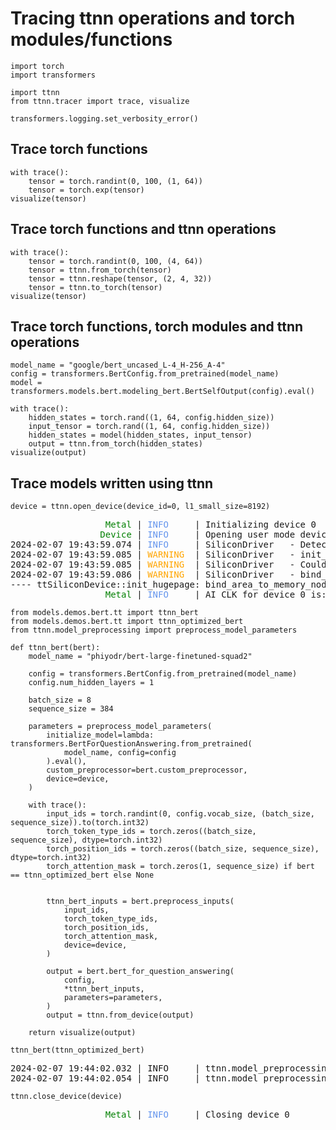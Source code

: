 # Tracing ttnn operations and torch modules/functions

```ipython3
import torch
import transformers

import ttnn
from ttnn.tracer import trace, visualize
```

```ipython3
transformers.logging.set_verbosity_error()
```

## Trace torch functions

```ipython3
with trace():
    tensor = torch.randint(0, 100, (1, 64))
    tensor = torch.exp(tensor)
visualize(tensor)
```

## Trace torch functions and ttnn operations

```ipython3
with trace():
    tensor = torch.randint(0, 100, (4, 64))
    tensor = ttnn.from_torch(tensor)
    tensor = ttnn.reshape(tensor, (2, 4, 32))
    tensor = ttnn.to_torch(tensor)
visualize(tensor)
```

## Trace torch functions, torch modules and ttnn operations

```ipython3
model_name = "google/bert_uncased_L-4_H-256_A-4"
config = transformers.BertConfig.from_pretrained(model_name)
model = transformers.models.bert.modeling_bert.BertSelfOutput(config).eval()

with trace():
    hidden_states = torch.rand((1, 64, config.hidden_size))
    input_tensor = torch.rand((1, 64, config.hidden_size))
    hidden_states = model(hidden_states, input_tensor)
    output = ttnn.from_torch(hidden_states)
visualize(output)
```

## Trace models written using ttnn

```ipython3
device = ttnn.open_device(device_id=0, l1_small_size=8192)
```

<pre>
<span style="color: rgb(0,128,0)">                  Metal</span> | <span class="ansi-bold" style="color: rgb(100,149,237)">INFO    </span> | Initializing device 0
<span style="color: rgb(0,128,0)">                 Device</span> | <span class="ansi-bold" style="color: rgb(100,149,237)">INFO    </span> | Opening user mode device driver
<span class="ansi-green-fg">2024-02-07 19:43:59.074</span> | <span class="ansi-bold" style="color: rgb(100,149,237)">INFO    </span> | <span class="ansi-cyan-fg">SiliconDriver  </span> - Detected 1 PCI device : {0}
<span class="ansi-green-fg">2024-02-07 19:43:59.085</span> | <span class="ansi-bold" style="color: rgb(255,165,0)">WARNING </span> | <span class="ansi-cyan-fg">SiliconDriver  </span> - init_detect_tt_device_numanodes(): Could not determine NumaNodeSet for TT device (physical_device_id: 0 pci_bus_id: 0000:00:08.0)
<span class="ansi-green-fg">2024-02-07 19:43:59.085</span> | <span class="ansi-bold" style="color: rgb(255,165,0)">WARNING </span> | <span class="ansi-cyan-fg">SiliconDriver  </span> - Could not find NumaNodeSet for TT Device (physical_device_id: 0 pci_bus_id: 0000:00:08.0)
<span class="ansi-green-fg">2024-02-07 19:43:59.086</span> | <span class="ansi-bold" style="color: rgb(255,165,0)">WARNING </span> | <span class="ansi-cyan-fg">SiliconDriver  </span> - bind_area_memory_nodeset(): Unable to determine TT Device to NumaNode mapping for physical_device_id: 0. Skipping membind.
<span class="ansi-yellow-fg">---- ttSiliconDevice::init_hugepage: bind_area_to_memory_nodeset() failed (physical_device_id: 0 ch: 0). Hugepage allocation is not on NumaNode matching TT Device. Side-Effect is decreased Device-&gt;Host perf (Issue #893).
</span><span style="color: rgb(0,128,0)">                  Metal</span> | <span class="ansi-bold" style="color: rgb(100,149,237)">INFO    </span> | AI CLK for device 0 is:   1202 MHz
</pre>

```ipython3
from models.demos.bert.tt import ttnn_bert
from models.demos.bert.tt import ttnn_optimized_bert
from ttnn.model_preprocessing import preprocess_model_parameters

def ttnn_bert(bert):
    model_name = "phiyodr/bert-large-finetuned-squad2"

    config = transformers.BertConfig.from_pretrained(model_name)
    config.num_hidden_layers = 1

    batch_size = 8
    sequence_size = 384

    parameters = preprocess_model_parameters(
        initialize_model=lambda: transformers.BertForQuestionAnswering.from_pretrained(
            model_name, config=config
        ).eval(),
        custom_preprocessor=bert.custom_preprocessor,
        device=device,
    )

    with trace():
        input_ids = torch.randint(0, config.vocab_size, (batch_size, sequence_size)).to(torch.int32)
        torch_token_type_ids = torch.zeros((batch_size, sequence_size), dtype=torch.int32)
        torch_position_ids = torch.zeros((batch_size, sequence_size), dtype=torch.int32)
        torch_attention_mask = torch.zeros(1, sequence_size) if bert == ttnn_optimized_bert else None


        ttnn_bert_inputs = bert.preprocess_inputs(
            input_ids,
            torch_token_type_ids,
            torch_position_ids,
            torch_attention_mask,
            device=device,
        )

        output = bert.bert_for_question_answering(
            config,
            *ttnn_bert_inputs,
            parameters=parameters,
        )
        output = ttnn.from_device(output)

    return visualize(output)
```

```ipython3
ttnn_bert(ttnn_optimized_bert)
```

<pre>
2024-02-07 19:44:02.032 | INFO     | ttnn.model_preprocessing:preprocess_model_parameters:338 - Moving model weights to device
2024-02-07 19:44:02.054 | INFO     | ttnn.model_preprocessing:preprocess_model_parameters:340 - Moved model weights to device
</pre>

```ipython3
ttnn.close_device(device)
```

<pre>
<span style="color: rgb(0,128,0)">                  Metal</span> | <span class="ansi-bold" style="color: rgb(100,149,237)">INFO    </span> | Closing device 0
</pre>

```ipython3
```
